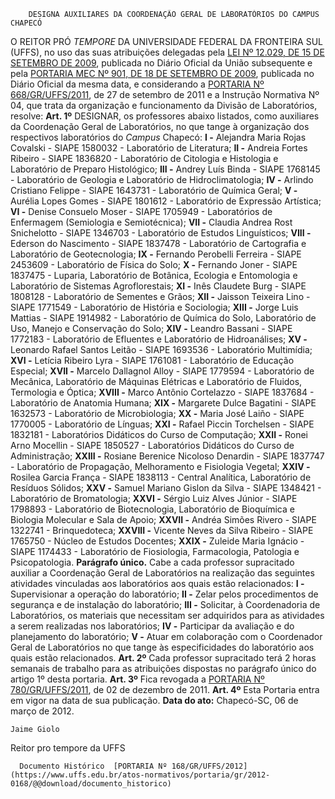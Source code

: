         DESIGNA AUXILIARES DA COORDENAÇÃO GERAL DE LABORATÓRIOS DO CAMPUS CHAPECÓ  

 O REITOR PRÓ *TEMPORE*  DA UNIVERSIDADE FEDERAL DA FRONTEIRA SUL (UFFS), no uso das suas atribuições delegadas pela [LEI Nº 12.029, DE 15 DE SETEMBRO DE 2009](http://www.planalto.gov.br/ccivil_03/_Ato2007-2010/2009/Lei/L12029.htm), publicada no Diário Oficial da União subsequente e pela [PORTARIA MEC Nº 901, DE 18 DE SETEMBRO DE 2009](http://portal.mec.gov.br/dmdocuments/port901.pdf), publicada no Diário Oficial da mesma data, e considerando a [PORTARIA Nº 668/GR/UFFS/2011](https://www.uffs.edu.br/atos-normativos/portaria/gr/2011-0668), de 27 de setembro de 2011 e a Instrução Normativa Nº 04, que trata da organização e funcionamento da Divisão de Laboratórios, resolve:   **Art. 1º**  DESIGNAR, os professores abaixo listados, como auxiliares da Coordenação Geral de Laboratórios, no que tange à organização dos respectivos laboratórios do *Campus*  Chapecó: **I -**  Alejandra Maria Rojas Covalski - SIAPE 1580032 - Laboratório de Literatura; **II -**  Andreia Fortes Ribeiro - SIAPE 1836820 - Laboratório de Citologia e Histologia e Laboratório de Preparo Histológico; **III -**  Andrey Luís Binda - SIAPE 1768145 - Laboratório de Geologia e Laboratório de Hidroclimatologia; **IV -**  Arlindo Cristiano Felippe - SIAPE 1643731 - Laboratório de Química Geral; **V -**  Aurélia Lopes Gomes - SIAPE 1801612 - Laboratório de Expressão Artística; **VI -**  Denise Consuelo Moser - SIAPE 1705949 - Laboratórios de Enfermagem (Semiologia e Semiotécnica); **VII -**  Claudia Andrea Rost Snichelotto - SIAPE 1346703 - Laboratório de Estudos Linguísticos; **VIII -**  Ederson do Nascimento - SIAPE 1837478 - Laboratório de Cartografia e Laboratório de Geotecnologia; **IX -**  Fernando Perobelli Ferreira - SIAPE 2453609 - Laboratório de Física do Solo; **X -**  Fernando Joner - SIAPE 1837475 - Luparia, Laboratório de Botânica, Ecologia e Entomologia e Laboratório de Sistemas Agroflorestais; **XI -**  Inês Claudete Burg - SIAPE 1808128 - Laboratório de Sementes e Grãos; **XII -**  Jaisson Teixeira Lino - SIAPE 1771549 - Laboratório de História e Sociologia; **XIII -**  Jorge Luis Mattias - SIAPE 1914982 - Laboratório de Química do Solo, Laboratório de Uso, Manejo e Conservação do Solo; **XIV -**  Leandro Bassani - SIAPE 1772183 - Laboratório de Efluentes e Laboratório de Hidroanálises; **XV -**  Leonardo Rafael Santos Leitão - SIAPE 1693536 - Laboratório Multimídia; **XVI -**  Letícia Ribeiro Lyra - SIAPE 1761081 - Laboratório de Educação Especial; **XVII -**  Marcelo Dallagnol Alloy - SIAPE 1779594 - Laboratório de Mecânica, Laboratório de Máquinas Elétricas e Laboratório de Fluidos, Termologia e Óptica; **XVIII -**  Marco Antônio Cortelazzo - SIAPE 1837684 - Laboratório de Anatomia Humana; **XIX -**  Margarete Dulce Bagatini - SIAPE 1632573 - Laboratório de Microbiologia; **XX -**  Maria José Laiño - SIAPE 1770005 - Laboratório de Línguas; **XXI -**  Rafael Piccin Torchelsen - SIAPE 1832181 - Laboratórios Didáticos do Curso de Computação; **XXII -**  Ronei Arno Mocellin - SIAPE 1850527 - Laboratórios Didáticos do Curso de Administração; **XXIII -**  Rosiane Berenice Nicoloso Denardin - SIAPE 1837747 - Laboratório de Propagação, Melhoramento e Fisiologia Vegetal; **XXIV -**  Rosilea Garcia França - SIAPE 1838113 - Central Analítica, Laboratório de Resíduos Sólidos; **XXV -**  Samuel Mariano Gislon da Silva - SIAPE 1348421 - Laboratório de Bromatologia; **XXVI -**  Sérgio Luiz Alves Júnior - SIAPE 1798893 - Laboratório de Biotecnologia, Laboratório de Bioquímica e Biologia Molecular e Sala de Apoio; **XXVII -**  Andréa Simões Rivero - SIAPE 1322741 - Brinquedoteca; **XXVIII -**  Vicente Neves da Silva Ribeiro - SIAPE 1765750 - Núcleo de Estudos Docentes; **XXIX -**  Zuleide Maria Ignácio - SIAPE 1174433 - Laboratório de Fiosiologia, Farmacologia, Patologia e Psicopatologia. **Parágrafo único.**  Cabe a cada professor supracitado auxiliar a Coordenação Geral de Laboratórios na realização das seguintes atividades vinculadas aos laboratórios aos quais estão relacionados: **I -**  Supervisionar a operação do laboratório; **II -**  Zelar pelos procedimentos de segurança e de instalação do laboratório; **III -**  Solicitar, à Coordenadoria de Laboratórios, os materiais que necessitam ser adquiridos para as atividades a serem realizadas nos laboratórios; **IV -**  Participar da avaliação e do planejamento do laboratório; **V -**  Atuar em colaboração com o Coordenador Geral de Laboratórios no que tange às especificidades do laboratório aos quais estão relacionados.   **Art. 2º**  Cada professor supracitado terá 2 horas semanais de trabalho para as atribuições dispostas no parágrafo único do artigo 1º desta portaria.   **Art. 3º**  Fica revogada a [PORTARIA Nº 780/GR/UFFS/2011](https://www.uffs.edu.br/atos-normativos/portaria/gr/2011-0780), de 02 de dezembro de 2011.   **Art. 4º**  Esta Portaria entra em vigor na data de sua publicação.        **Data do ato:** Chapecó-SC, 06 de março de 2012.   
 

    Jaime Giolo    
 Reitor pro tempore da UFFS 

      Documento Histórico  [PORTARIA Nº 168/GR/UFFS/2012](https://www.uffs.edu.br/atos-normativos/portaria/gr/2012-0168/@@download/documento_historico)     
      